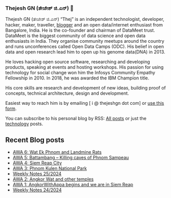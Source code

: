 ### Thejesh GN (ತೇಜೇಶ್ ಜಿ.ಎನ್) 👋

Thejesh GN (ತೇಜೇಶ್ ಜಿ.ಎನ್) “Thej” is an independent technologist, developer, hacker, maker, traveller, [blogger](https://thejeshgn.com/) and an open data/internet enthusiast from Bangalore, India. He is the co-founder and chairman of DataMeet trust. DataMeet is the biggest community of data science and open data enthusiasts in India. They organise community meetups around the country and runs unconferences called Open Data Camps (ODC). His belief in open data and open research lead him to open up his genome data(DNA) in 2013.

He loves hacking open source software, researching and developing products, speaking at events and hosting workshops. His passion for using technology for social change won him the Infosys Community Empathy Fellowship in 2010. In 2018, he was awarded the IBM Champion title.

His core skills are research and development of new ideas, building proof of concepts, technical architecture, design and development.

Easiest way to reach him is by emailing [ i @ thejeshgn dot com] or [use this form](https://thejeshgn.com/contact/).

You can subscribe to his personal blog by RSS: [All posts](https://feeds.thejeshgn.com/thejeshgn) or just the [technology](https://feeds.thejeshgn.com/technology) posts.

## Recent Blog posts
<!-- BLOG-POST-LIST:START -->
- [AWA 6: Wat Ek Phnom and Landmine Rats](https://thejeshgn.com/2024/06/25/awa-6-wat-ek-phnom-and-landmine-rats/)
- [AWA 5: Battambang – Killing caves of Phnom Sampeau](https://thejeshgn.com/2024/06/24/awa-5-battambang-killing-caves-of-phnom-sampeau/)
- [AWA 4: Siem Reap City](https://thejeshgn.com/2024/06/23/awa-4-siem-reap-city/)
- [AWA 3: Phnom Kulen National Park](https://thejeshgn.com/2024/06/22/awa-3-phnom-kulen-national-park/)
- [Weekly Notes 25/2024](https://thejeshgn.com/2024/06/21/weekly-notes-25-2024/)
- [AWA 2: Angkor Wat and other temples](https://thejeshgn.com/2024/06/21/awa-2-angkor-wat-and-other-temples/)
- [AWA 1: AngkorWithAppa begins and we are in Siem Reap](https://thejeshgn.com/2024/06/20/awa-1-angkorwithappa-begins-and-we-are-in-siem-reap/)
- [Weekly Notes 24/2024](https://thejeshgn.com/2024/06/14/weekly-notes-24-2024/)
<!-- BLOG-POST-LIST:END -->
